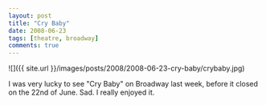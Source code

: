 ```yaml
---
layout: post
title: "Cry Baby"
date: 2008-06-23
tags: [theatre, broadway]
comments: true
---
```

![]({{ site.url }}/images/posts/2008/2008-06-23-cry-baby/crybaby.jpg)

I was very lucky to see "Cry Baby" on Broadway last week, before it closed on the 22nd of June. Sad. I really enjoyed it.

